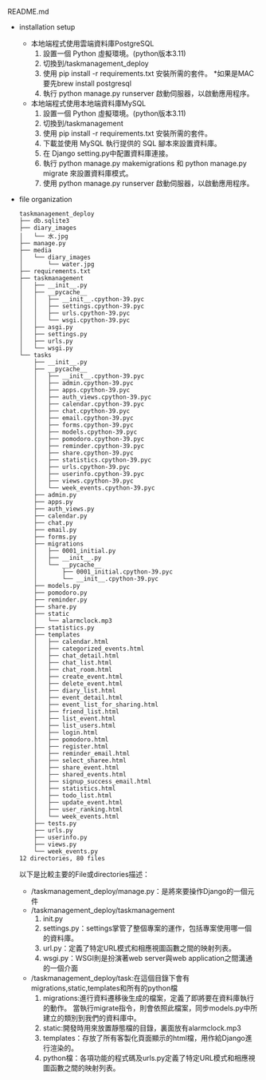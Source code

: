 README.md

- installation setup
    - 本地端程式使用雲端資料庫PostgreSQL
        1.  設置一個 Python 虛擬環境。(python版本3.11) 
        2.  切換到/taskmanagement_deploy
        3.  使用 pip install -r requirements.txt 安裝所需的套件。
            *如果是MAC 要先brew install postgresql
        4.  執行 python manage.py runserver 啟動伺服器，以啟動應用程序。
    - 本地端程式使用本地端資料庫MySQL
        1.  設置一個 Python 虛擬環境。(python版本3.11) 
        2.  切換到/taskmanagement
        3.  使用 pip install -r requirements.txt 安裝所需的套件。
        4.  下載並使用 MySQL 執行提供的 SQL 腳本來設置資料庫。
        5.  在 Django  setting.py中配置資料庫連接。
        6.  執行 python manage.py makemigrations 和 python manage.py migrate 來設置資料庫模式。
        7.  使用 python manage.py runserver 啟動伺服器，以啟動應用程序。

- file organization
    ```
    taskmanagement_deploy
    ├── db.sqlite3
    ├── diary_images
    │   └── 水.jpg
    ├── manage.py
    ├── media
    │   └── diary_images
    │       └── water.jpg
    ├── requirements.txt
    ├── taskmanagement
    │   ├── __init__.py
    │   ├── __pycache__
    │   │   ├── __init__.cpython-39.pyc
    │   │   ├── settings.cpython-39.pyc
    │   │   ├── urls.cpython-39.pyc
    │   │   └── wsgi.cpython-39.pyc
    │   ├── asgi.py
    │   ├── settings.py
    │   ├── urls.py
    │   └── wsgi.py
    └── tasks
        ├── __init__.py
        ├── __pycache__
        │   ├── __init__.cpython-39.pyc
        │   ├── admin.cpython-39.pyc
        │   ├── apps.cpython-39.pyc
        │   ├── auth_views.cpython-39.pyc
        │   ├── calendar.cpython-39.pyc
        │   ├── chat.cpython-39.pyc
        │   ├── email.cpython-39.pyc
        │   ├── forms.cpython-39.pyc
        │   ├── models.cpython-39.pyc
        │   ├── pomodoro.cpython-39.pyc
        │   ├── reminder.cpython-39.pyc
        │   ├── share.cpython-39.pyc
        │   ├── statistics.cpython-39.pyc
        │   ├── urls.cpython-39.pyc
        │   ├── userinfo.cpython-39.pyc
        │   ├── views.cpython-39.pyc
        │   └── week_events.cpython-39.pyc
        ├── admin.py
        ├── apps.py
        ├── auth_views.py
        ├── calendar.py
        ├── chat.py
        ├── email.py
        ├── forms.py
        ├── migrations
        │   ├── 0001_initial.py
        │   ├── __init__.py
        │   └── __pycache__
        │       ├── 0001_initial.cpython-39.pyc
        │       └── __init__.cpython-39.pyc
        ├── models.py
        ├── pomodoro.py
        ├── reminder.py
        ├── share.py
        ├── static
        │   └── alarmclock.mp3
        ├── statistics.py
        ├── templates
        │   ├── calendar.html
        │   ├── categorized_events.html
        │   ├── chat_detail.html
        │   ├── chat_list.html
        │   ├── chat_room.html
        │   ├── create_event.html
        │   ├── delete_event.html
        │   ├── diary_list.html
        │   ├── event_detail.html
        │   ├── event_list_for_sharing.html
        │   ├── friend_list.html
        │   ├── list_event.html
        │   ├── list_users.html
        │   ├── login.html
        │   ├── pomodoro.html
        │   ├── register.html
        │   ├── reminder_email.html
        │   ├── select_sharee.html
        │   ├── share_event.html
        │   ├── shared_events.html
        │   ├── signup_success_email.html
        │   ├── statistics.html
        │   ├── todo_list.html
        │   ├── update_event.html
        │   ├── user_ranking.html
        │   └── week_events.html
        ├── tests.py
        ├── urls.py
        ├── userinfo.py
        ├── views.py
        └── week_events.py
    12 directories, 80 files
    ```
    以下是比較主要的File或directories描述：
    - /taskmanagement_deploy/manage.py：是將來要操作Django的一個元件
    - /taskmanagement_deploy/taskmanagement
        1. init.py
        2. settings.py：settings掌管了整個專案的運作，包括專案使用哪一個的資料庫。
        3. url.py：定義了特定URL模式和相應視圖函數之間的映射列表。
        4. wsgi.py：WSGI則是扮演著web server與web application之間溝通的一個介面
    - /taskmanagement_deploy/task:在這個目錄下會有migrations,static,templates和所有的python檔
        1. migrations:進行資料遷移後生成的檔案，定義了即將要在資料庫執行的動作。
           當執行migrate指令，則會依照此檔案，同步models.py中所建立的類別到我們的資料庫中。
        2. static:開發時用來放置靜態檔的目錄，裏面放有alarmclock.mp3
        3. templates：存放了所有客製化頁面顯示的html檔，用作給Django進行渲染的。
        4. python檔：各項功能的程式碼及urls.py定義了特定URL模式和相應視圖函數之間的映射列表。
        
